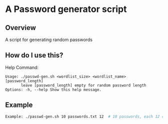 # A Password generator script

## Overview
A script for generating random passwords

## How do I use this?
Help Command:
```
Usage: ./passwd-gen.sh <wordlist_size> <wordlist_name> [password_length]
       leave [password_length] empty for random password length
Options: -h, --help Show this help message.
```

## Example
```bash
Example: ./passwd-gen.sh 10 passwords.txt 12  # 10 passwords, each 12 chars.
